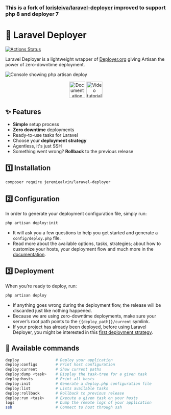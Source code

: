 ### This is a fork of [lorisleiva/laravel-deployer](https://github.com/lorisleiva/laravel-deployer/tree/old) improved to support php 8 and deployer 7

# 🚀 Laravel Deployer

[![Actions Status](https://github.com/lorisleiva/laravel-deployer/workflows/Tests/badge.svg)](https://github.com/lorisleiva/laravel-deployer/actions)

Laravel Deployer is a lightweight wrapper of [Deployer.org](https://github.com/deployphp/deployer) giving Artisan the
power of zero-downtime deployment.

![Console showing php artisan deploy](https://user-images.githubusercontent.com/3642397/38672390-50ad0194-3e4e-11e8-93c2-d28de8659117.png)

<p align="center">
  <a href="docs/README.md"><img src="https://user-images.githubusercontent.com/3642397/38672391-50caf9e2-3e4e-11e8-862f-465d55e7e8d9.png" alt="Documentation button" height="50"></a>   
  <a href="https://www.youtube.com/playlist?list=PLP7iaQb3O2XsexM_5HMrcKNCu0IOcxIDh"><img src="https://user-images.githubusercontent.com/3642397/39360000-a2f5d668-4a1c-11e8-8869-fa7fa027fe96.png" alt="Video tutorials button" height="50"></a>
</p>

## ✨ Features

* **Simple** setup process
* **Zero downtime** deployments
* Ready-to-use tasks for Laravel
* Choose your **deployment strategy**
* Agentless, it's just SSH
* Something went wrong? **Rollback** to the previous release

## 1️⃣ Installation

```bash
composer require jeremiealvin/laravel-deployer
```

## 2️⃣ Configuration

In order to generate your deployment configuration file, simply run:

```bash
php artisan deploy:init
```

* It will ask you a few questions to help you get started and generate a `config/deploy.php` file.
* Read more about the available options, tasks, strategies; about how to customize your hosts, your deployment flow and
  much more in the [documentation](docs/README.md).

## 3️⃣ Deployment

When you’re ready to deploy, run:

```bash
php artisan deploy
```

* If anything goes wrong during the deployment flow, the release will be discarded just like nothing happened.
* Because we are using zero-downtime deployments, make sure your server’s root path points to
  the `{{deploy_path}}/current` symlink.
* If your project has already been deployed, before using Laravel Deployer, you might be interested in
  this [first deployment strategy](docs/strategy-first-deploy.md).

## 📜 Available commands

```bash
deploy                # Deploy your application
deploy:configs        # Print host configuration
deploy:current        # Show current paths
deploy:dump <task>    # Display the task-tree for a given task
deploy:hosts          # Print all hosts
deploy:init           # Generate a deploy.php configuration file
deploy:list           # Lists available tasks
deploy:rollback       # Rollback to previous release
deploy:run <task>     # Execute a given task on your hosts
logs                  # Dump the remote logs of your application
ssh                   # Connect to host through ssh
```
